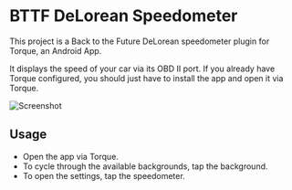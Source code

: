 # BTTF DeLorean Speedometer

This project is a Back to the Future DeLorean speedometer plugin for Torque, an Android App.

It displays the speed of your car via its OBD II port. If you already have Torque configured, you should just have to install the app and open it via Torque.

![Screenshot](http://img.outadoc.fr/img/speedo-screen-170714_framed.png)

## Usage

* Open the app via Torque.
* To cycle through the available backgrounds, tap the background.
* To open the settings, tap the speedometer.
